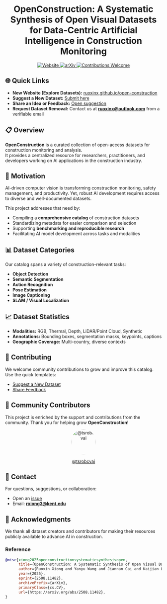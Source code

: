 <h1 align="center"> 
  OpenConstruction: A Systematic Synthesis of Open Visual Datasets for Data-Centric Artificial Intelligence in Construction Monitoring
</h1>

<p align="center">
  <a href="https://ruoxinx.github.io/open-construction">
    <img src="https://img.shields.io/badge/Website-OpenConstruction-blue?style=flat-square&logo=google-chrome" alt="Website">
  </a>
  <a href="https://arxiv.org/abs/2508.11482">
    <img src="https://img.shields.io/badge/arXiv-2508.11482-b31b1b?style=flat-square&logo=arxiv" alt="arXiv">
  </a>
  <a href="https://github.com/ruoxinx/OpenConstruction-Datasets/issues">
    <img src="https://img.shields.io/badge/Contributions-Welcome-brightgreen?style=flat-square&logo=github" alt="Contributions Welcome">
  </a>
</p>

## 🌐 Quick Links  

- **New Website (Explore Datasets):** [ruoxinx.github.io/open-construction](https://ruoxinx.github.io/open-construction)  
- **Suggest a New Dataset:** [Submit here](https://github.com/ruoxinx/OpenConstruction-Datasets/issues/new?template=new_dataset.yml)  
- **Share an Idea or Feedback:** [Open suggestion](https://github.com/ruoxinx/OpenConstruction-Datasets/issues/new?template=suggestion.yml)  
- **Request Dataset Removal:** Contact us at **[ruoxinx@outlook.com](mailto:ruoxinx@outlook.com)** from a verifiable email


## 📋 Overview  

**OpenConstruction** is a curated collection of open-access datasets for construction monitoring and analysis.  
It provides a centralized resource for researchers, practitioners, and developers working on AI applications in the construction industry.  


## 🎯 Motivation  

AI-driven computer vision is transforming construction monitoring, safety management, and productivity. Yet, robust AI development requires access to diverse and well-documented datasets.  

This project addresses that need by:  
- Compiling a **comprehensive catalog** of construction datasets  
- Standardizing metadata for easier comparison and selection  
- Supporting **benchmarking and reproducible research**  
- Facilitating AI model development across tasks and modalities  


## 📊 Dataset Categories  

Our catalog spans a variety of construction-relevant tasks:  

- **Object Detection** 
- **Semantic Segmentation**  
- **Action Recognition**  
- **Pose Estimation**  
- **Image Captioning**  
- **SLAM / Visual Localization**  


## 📈 Dataset Statistics  
  
- **Modalities:** RGB, Thermal, Depth, LiDAR/Point Cloud, Synthetic  
- **Annotations:** Bounding boxes, segmentation masks, keypoints, captions  
- **Geographic Coverage:** Multi-country, diverse contexts  


## 🤝 Contributing  

We welcome community contributions to grow and improve this catalog. Use the quick templates:
- [Suggest a New Dataset](https://github.com/ruoxinx/OpenConstruction-Datasets/issues/new?template=new_dataset.yml)  
- [Share Feedback](https://github.com/ruoxinx/OpenConstruction-Datasets/issues/new?template=suggestion.yml)  


## 👥 Community Contributors  

This project is enriched by the support and contributions from the community. Thank you for helping grow **OpenConstruction**!  

<p align="center">
  <a href="https://github.com/tsrobcvai">
    <img src="https://github.com/tsrobcvai.png" width="80" height="80" style="border-radius:50%;" alt="@tsrobcvai"/>
  </a>
</p>

<p align="center">
  <a href="https://github.com/tsrobcvai">@tsrobcvai</a>
</p> 


## 📧 Contact  

For questions, suggestions, or collaboration:  
- Open an [issue](https://github.com/ruoxinx/OpenConstruction-Datasets/issues)  
- Email: **rxiong3@kent.edu**  


## 🙏 Acknowledgments  

We thank all dataset creators and contributors for making their resources publicly available to advance AI in construction.  


### Reference  

```bibtex
@misc{xiong2025openconstructionsystematicsynthesisopen,
      title={OpenConstruction: A Systematic Synthesis of Open Visual Datasets for Data-Centric Artificial Intelligence in Construction Monitoring}, 
      author={Ruoxin Xiong and Yanyu Wang and Jiannan Cai and Kaijian Liu and Yuansheng Zhu and Pingbo Tang and Nora El-Gohary},
      year={2025},
      eprint={2508.11482},
      archivePrefix={arXiv},
      primaryClass={cs.CV},
      url={https://arxiv.org/abs/2508.11482}, 
}
